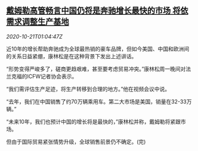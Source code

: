 <!--1603243399000-->
[戴姆勒高管畅言中国仍将是奔驰增长最快的市场 将依需求调整生产基地](https://cn.reuters.com/article/daimler-china-benz-1020-tues-idCNKBS27603D)
------

<div><i>2020-10-21T01:04:47Z</i></div><p>近10年的增长帮助奔驰成为全球最热销的豪车品牌，但如今美国、中国和欧洲间的关系日益紧绷，康林松是在这种背景下发出上述讲话。</p><p>“形势变得严峻多了，磋商更趋艰难，甚至要考虑贸易冲突。”康林松周一晚间对法兰克福的ICFW记者协会表示。</p><p>“我们需评估生产足迹，将生产转移到合理的地方。”他在视频会议中说。</p><p>“去年，我们在中国销售了约70万辆乘用车。第二大市场是美国，销量在32-33万辆。”</p><p>“未来10年，我们也预计中国的增长将是最快的，”康林松并称，戴姆勒将紧跟市场。</p><p>但由于国际贸易紧张情势升级，全球销售前景仍不确定。(完)</p>
